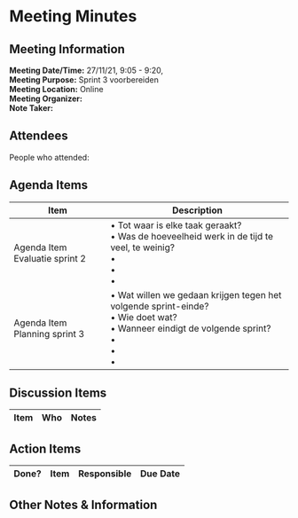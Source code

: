 # Meeting Minutes
## Meeting Information
**Meeting Date/Time:** 27/11/21, 9:05 - 9:20, <br>
**Meeting Purpose:** Sprint 3 voorbereiden<br>
**Meeting Location:** Online<br>
**Meeting Organizer:** <br>
**Note Taker:** <br>

## Attendees
People who attended:
<!-- - Jochem
- Lander
- Kiran
- Senn
- Melih
- Tijl -->

## Agenda Items

Item | Description
---- | ----
Agenda Item Evaluatie sprint 2 | • Tot waar is elke taak geraakt?<br>• Was de hoeveelheid werk in de tijd te veel, te weinig?<br>• <br>• <br>• 
Agenda Item Planning sprint 3 | • Wat willen we gedaan krijgen tegen het volgende sprint-einde?<br>• Wie doet wat?<br>• Wanneer eindigt de volgende sprint?<br>• <br>• <br>• 

## Discussion Items
Item | Who | Notes |
---- | ---- | ---- |


## Action Items
| Done? | Item | Responsible | Due Date |
| ---- | ---- | ---- | ---- |

## Other Notes & Information